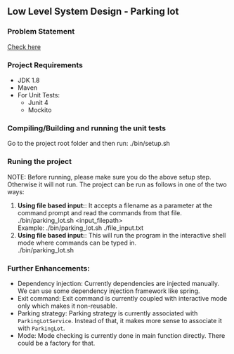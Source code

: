 ## Low Level System Design - Parking lot 

### Problem Statement
[Check here](problem-statment.md)

### Project Requirements

* JDK 1.8
* Maven
* For Unit Tests:  
  * Junit 4
  * Mockito

### Compiling/Building and running the unit tests
Go to the project root folder and then run: ./bin/setup.sh

### Runing the project
NOTE: Before running, please make sure you do the above setup step. Otherwise it will not run. 
The project can be run as follows in one of the two ways:

1) **Using file based input:**: It accepts a filename as a parameter at the command prompt and read the commands from that file.   
  ./bin/parking_lot.sh  <input_filepath>  
 Example: ./bin/parking_lot.sh  ./file_input.txt
2) **Using file based input:**: This will run the program in the interactive shell mode where commands can be typed in.  
  ./bin/parking_lot.sh 
  

### Further Enhancements:

* Dependency injection: Currently dependencies are injected manually. We can use some 
dependency injection framework like spring. 
* Exit command: Exit command is currently coupled with interactive mode only which makes
it non-reusable.
* Parking strategy: Parking strategy is currently associated with `ParkingLotService`. 
Instead of that, it makes more sense to associate it with `ParkingLot`.
* Mode: Mode checking is currently done in main function directly. There could be a
factory for that.
